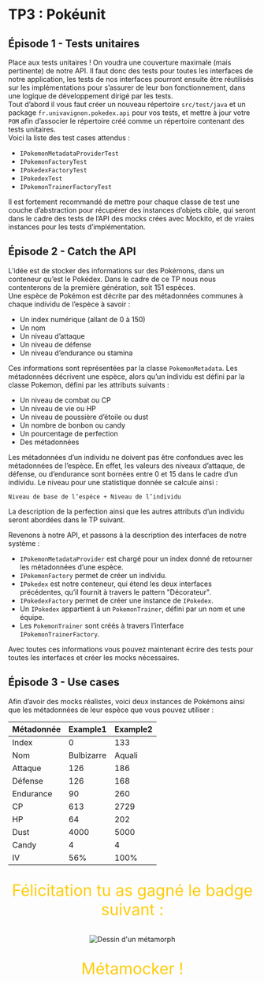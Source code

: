 # TP3 : Pokéunit 

## Épisode 1 - Tests unitaires
Place aux tests unitaires ! On voudra une couverture maximale (mais pertinente) de notre  API. Il faut donc des tests pour toutes les interfaces de notre application, les tests de nos interfaces pourront ensuite être réutilisés sur les implémentations pour s’assurer de leur bon  fonctionnement, dans une logique de développement dirigé par les tests.  
Tout d’abord il vous faut créer un nouveau répertoire `src/test/java` et un package `fr.univavignon.pokedex.api` pour vos tests, et mettre à jour votre `POM` afin d’associer le  répertoire créé comme un répertoire contenant des tests unitaires.  
Voici la liste des test cases attendus :

- `IPokemonMetadataProviderTest`
- `IPokemonFactoryTest`
- `IPokedexFactoryTest`
- `IPokedexTest`
- `IPokemonTrainerFactoryTest`

Il est fortement recommandé de mettre pour chaque classe de test une couche d’abstraction pour récupérer des instances d’objets cible, qui seront dans le cadre des tests de  l’API des mocks crées avec Mockito, et de vraies instances pour les tests d’implémentation.

## Épisode 2 - Catch the API

L’idée est de stocker des informations sur des Pokémons, dans un conteneur qu’est le Pokédex. Dans le cadre de ce TP nous nous contenterons de la première génération, soit 151 espèces.  
Une espèce de Pokémon est décrite par des métadonnées communes à chaque individu de l’espèce à savoir :

- Un index numérique (allant de 0 à 150)
- Un nom
- Un niveau d’attaque
- Un niveau de défense
- Un niveau d’endurance ou stamina 

Ces informations sont représentées par la classe `PokemonMetadata`. Les métadonnées  décrivent une espèce, alors qu’un individu est défini par la classe Pokemon, défini par les attributs suivants :

- Un niveau de combat ou CP
- Un niveau de vie ou HP
- Un niveau de poussière d’étoile ou dust
- Un nombre de bonbon ou candy
- Un pourcentage de perfection
- Des métadonnées 

Les métadonnées d’un individu ne doivent pas être confondues avec les métadonnées de  l’espèce. En effet, les valeurs des niveaux d’attaque, de défense, ou d’endurance sont bornées  entre 0 et 15 dans le cadre d’un individu. Le niveau pour une statistique donnée se calcule ainsi :
```
Niveau de base de l’espèce + Niveau de l’individu
```
La description de la perfection ainsi que les autres attributs d’un individu seront abordées dans le TP suivant.

Revenons à notre API, et passons à la description des interfaces de notre système :

- `IPokemonMetadataProvider` est chargé pour un index donné de retourner les  métadonnées d’une espèce.
- `IPokemonFactory` permet de créer un individu.
- `IPokedex` est notre conteneur, qui étend les deux interfaces précédentes, qu’il fournit à travers le pattern "Décorateur".
- `IPokedexFactory` permet de créer une instance de `IPokedex`.
- Un `IPokedex` appartient à un `PokemonTrainer`, défini par un nom et une équipe.
- Les `PokemonTrainer` sont créés à travers l’interface `IPokemonTrainerFactory`.

Avec toutes ces informations vous pouvez maintenant écrire des tests pour toutes les interfaces et créer les mocks nécessaires.

## Épisode 3 - Use cases
Afin d’avoir des mocks réalistes, voici deux instances de Pokémons ainsi que les métadonnées de leur espèce que vous pouvez utiliser :

| Métadonnée | Example1   | Example2 |
| ---------- | ---------- |----------|
| Index      | 0          | 133      |
| Nom        | Bulbizarre | Aquali   |
| Attaque    | 126        | 186      |
| Défense    | 126        | 168      |
| Endurance  | 90         | 260      |
| CP         | 613        | 2729     |
| HP         | 64         | 202      |
| Dust       | 4000       | 5000     |
| Candy      | 4          | 4        |
| IV         | 56%        | 100%     |


<p  style="color: #ffcb05; font-size: 2rem; text-align: center;">
Félicitation tu as gagné le badge suivant :
</p>
<p style="text-align: center;">
    <img
        alt="Dessin d'un métamorph"
        src="images/metamorph.png"
        title="Métamocker"
    />
</p>
<p style="color: #ffcb05; font-size: 2rem;text-align: center;">
Métamocker !
</p>
